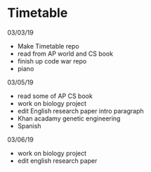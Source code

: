# Timetable
03/03/19
- Make Timetable repo
- read from AP world and CS book
- finish up code war repo
- piano

03/05/19
- read some of AP CS book
- work on biology project
- edit English research paper intro paragraph
- Khan acadamy genetic engineering
- Spanish

03/06/19
- work on biology project
- edit english research paper
